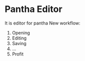 # Pantha Editor
It is editor for pantha
New workflow:
1. Opening
2. Editing
3. Saving
4. ...
5. Profit